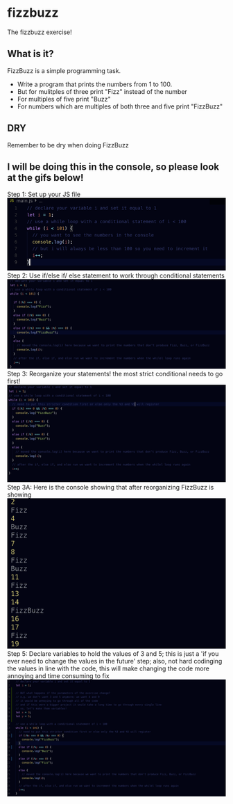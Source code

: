 # fizzbuzz
The fizzbuzz exercise!
## What is it?
FizzBuzz is a simple programming task.
- Write a program that prints the numbers from 1 to 100.
- But for mulitples of three print "Fizz" instead of the number
- For multiples of five print "Buzz"
- For numbers which are multiples of both three and five print "FizzBuzz"

## DRY
Remember to be dry when doing FizzBuzz

## I will be doing this in the console, so please look at the gifs below!
Step 1: Set up your JS file
![fizzbuzz1](./images/fizzbuzz1.png)
Step 2: Use if/else if/ else statement to work through conditional statements
![fizzbuzz2](./images/fizzbuzz2.png)
Step 3: Reorganize your statements! the most strict conditional needs to go first!
![fizzbuzz2](./images/fizzbuzz3.png)
Step 3A: Here is the console showing that after reorganizing FizzBuzz is showing
![fizzbuzz2](./images/fizzbuzz4.png)
Step 5: Declare variables to hold the values of 3 and 5; this is just a 'if you ever need to change the values in the future' step; also, not hard codinging the values in line with the code, this will make changing the code more annoying and time consuming to fix
![fizzbuzz2](./images/fizzbuzz5.png)
